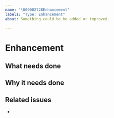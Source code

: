 ```yaml
---
name: "\U00002728Enhancement"
labels: "Type: Enhancement"
about: Something could be be added or improved.

---
```


# Enhancement

## What needs done



## Why it needs done



## Related issues

-
